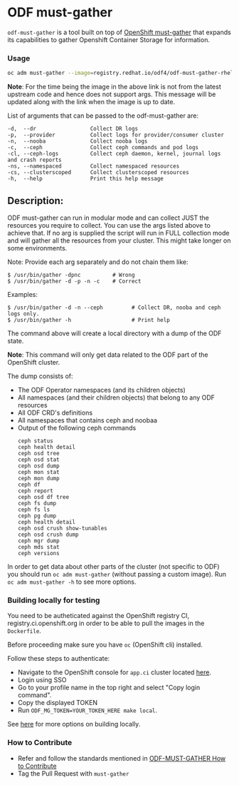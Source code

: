 ODF must-gather
=================

`odf-must-gather` is a tool built on top of [OpenShift must-gather](https://github.com/openshift/must-gather)
that expands its capabilities to gather Openshift Container Storage for information.

### Usage
```sh
oc adm must-gather --image=registry.redhat.io/odf4/odf-must-gather-rhel9:v4.13 -- /usr/bin/gather -arg1 -arg2
```

**Note**: For the time being the image in the above link is not from the latest upstream code and hence does not support args. This message will be updated along with the link when the image is up to date.

List of arguments that can be passed to the odf-must-gather are:
```
-d,  --dr                 Collect DR logs
-p,  --provider           Collect logs for provider/consumer cluster
-n,  --nooba              Collect nooba logs
-c,  --ceph               Collect ceph commands and pod logs
-cl, --ceph-logs          Collect ceph daemon, kernel, journal logs and crash reports
-ns, --namespaced         Collect namespaced resources
-cs, --clusterscoped      Collect clusterscoped resources
-h,  --help               Print this help message
```

## Description:

ODF must-gather can run in modular mode and can collect JUST
the resources you require to collect. You can use the args
listed above to achieve that. If no arg is supplied the script
will run in FULL collection mode and will gather all the resources
from your cluster. This might take longer on some environments.

Note: Provide each arg separately and do not chain them like:
```
$ /usr/bin/gather -dpnc          # Wrong
$ /usr/bin/gather -d -p -n -c    # Correct
```
Examples:
```
$ /usr/bin/gather -d -n --ceph         # Collect DR, nooba and ceph logs only.
$ /usr/bin/gather -h                   # Print help
```

The command above will create a local directory with a dump of the ODF state.

**Note**: This command will only get data related to the ODF part of the OpenShift cluster.

The dump consists of:
- The ODF Operator namespaces (and its children objects)
- All namespaces (and their children objects) that belong to any ODF resources
- All ODF CRD's definitions
- All namespaces that contains ceph and noobaa
- Output of the following ceph commands
    ```
    ceph status
    ceph health detail
    ceph osd tree
    ceph osd stat
    ceph osd dump
    ceph mon stat
    ceph mon dump
    ceph df
    ceph report
    ceph osd df tree
    ceph fs dump
    ceph fs ls
    ceph pg dump
    ceph health detail
    ceph osd crush show-tunables
    ceph osd crush dump
    ceph mgr dump
    ceph mds stat
    ceph versions
    ```

In order to get data about other parts of the cluster (not specific to ODF) you should
run `oc adm must-gather` (without passing a custom image). Run `oc adm must-gather -h` to see more options.

### Building locally for testing
You need to be autheticated against the OpenShift registry CI, registry.ci.openshift.org in order to be able to pull the images in the `Dockerfile`.

Before proceeding make sure you have `oc` (OpenShift cli) installed.

Follow these steps to authenticate:

- Navigate to the OpenShift console for `app.ci` cluster located [here](https://console-openshift-console.apps.ci.l2s4.p1.openshiftapps.com/).
- Login using SSO
- Go to your profile name in the top right and select "Copy login command".
- Copy the displayed TOKEN
- Run `ODF_MG_TOKEN=YOUR_TOKEN_HERE make local`. 

See [here](https://github.com/red-hat-storage/odf-must-gather/pull/76) for more options on building locally.

### How to Contribute

- Refer and follow the standards mentioned in [ODF-MUST-GATHER How to Contribute](./CONTRIBUTING.md)
- Tag the Pull Request with `must-gather`
